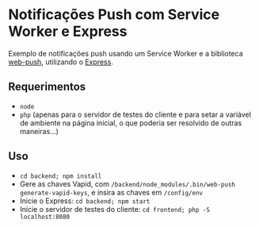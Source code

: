 # Notificações Push com Service Worker e Express
Exemplo de notificações push usando um Service Worker e a biblioteca [web-push](https://github.com/web-push-libs/web-push), utilizando o [Express](https://github.com/expressjs/express).
## Requerimentos
- `node`
- `php` (apenas para o servidor de testes do cliente e para setar a variável de ambiente na página inicial, o que poderia ser resolvido de outras maneiras...)
## Uso
- `cd backend; npm install`
- Gere as chaves Vapid, com `/backend/node_modules/.bin/web-push generate-vapid-keys`, e insira as chaves em `/config/env`
- Inicie o Express: `cd backend; npm start`
- Inicie o servidor de testes do cliente: `cd frontend; php -S localhost:8080`
